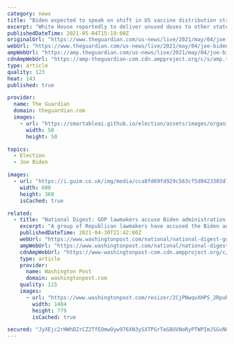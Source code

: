 ```yaml
---
category: news
title: "Biden expected to speak on shift in US vaccine distribution strategy – live"
excerpt: "White House reportedly to deliver unused doses to other states as part of ‘use it or lose it’ strategy – follow all the day’s politics news"
publishedDateTime: 2021-05-04T15:19:00Z
originalUrl: "https://www.theguardian.com/us-news/live/2021/may/04/joe-biden-coronavirus-covid-fda-pfizer-politics-washington-live-latest?page=with:block-60916c278f08235e51f1e2ec"
webUrl: "https://www.theguardian.com/us-news/live/2021/may/04/joe-biden-coronavirus-covid-fda-pfizer-politics-washington-live-latest?page=with:block-60916c278f08235e51f1e2ec"
ampWebUrl: "https://amp.theguardian.com/us-news/live/2021/may/04/joe-biden-coronavirus-covid-fda-pfizer-politics-washington-live-latest"
cdnAmpWebUrl: "https://amp-theguardian-com.cdn.ampproject.org/c/s/amp.theguardian.com/us-news/live/2021/may/04/joe-biden-coronavirus-covid-fda-pfizer-politics-washington-live-latest"
type: article
quality: 123
heat: 143
published: true

provider:
  name: The Guardian
  domain: theguardian.com
  images:
    - url: "https://smartableai.github.io/election/assets/images/organizations/theguardian.com-50x50.jpg"
      width: 50
      height: 50

topics:
  - Election
  - Joe Biden

images:
  - url: "https://i.guim.co.uk/img/media/cca8fd69fd929c563cf5d0423303d1d11a51c924/0_206_3900_2340/master/3900.jpg?width=300&quality=45&auto=format&fit=max&dpr=2&s=1055a8a67a46d0831699cf04c784163a"
    width: 600
    height: 360
    isCached: true

related:
  - title: "National Digest: GOP lawmakers accuse Biden administration of tampering with census numbers"
    excerpt: "A group of Republican lawmakers have accused the Biden administration of tampering with census numbers after data released this week showed lower than expected counts in some red states. Seventeen GOP members of Congress sent a letter Friday to Commerce Secretary Gina Raimondo questioning “the methodology and the role the Biden White House may have played in releasing these numbers,"
    publishedDateTime: 2021-04-30T21:42:00Z
    webUrl: "https://www.washingtonpost.com/national/national-digest-gop-lawmakers-accuse-biden-administration-of-tampering-with-census-numbers/2021/04/30/3dcdda00-a4ab-11eb-a7ee-949c574a09ac_story.html"
    ampWebUrl: "https://www.washingtonpost.com/national/national-digest-gop-lawmakers-accuse-biden-administration-of-tampering-with-census-numbers/2021/04/30/3dcdda00-a4ab-11eb-a7ee-949c574a09ac_story.html?outputType=amp"
    cdnAmpWebUrl: "https://www-washingtonpost-com.cdn.ampproject.org/c/s/www.washingtonpost.com/national/national-digest-gop-lawmakers-accuse-biden-administration-of-tampering-with-census-numbers/2021/04/30/3dcdda00-a4ab-11eb-a7ee-949c574a09ac_story.html?outputType=amp"
    type: article
    provider:
      name: Washington Post
      domain: washingtonpost.com
    quality: 115
    images:
      - url: "https://www.washingtonpost.com/resizer/2CjPNwqvXHPS_2RpuRTKY-p3eVo=/1484x0/www.washingtonpost.com/pb/resources/img/twp-social-share.png"
        width: 1484
        height: 779
        isCached: true

secured: "JyXEjc2rHWhDZrCZ2TfEOmwOyw976XN3ySXTPGrTeG8UVNoRyPTWPImJSGvNHuKf37EnvXJnWJOZUpcIvJtOpUb375EFPmWMLzB4JUywzNQrIlM2t9duWMWkFxnwbBOThM5KF2k2Zze0McO1eKDpHocY4GgelgFXxZmkOMF420zuKqhGsJ15wyfbC+SSLPL9+Qh+24tCUCr6fUYImGZCV8urVnZ2JXp3P4hS11fVFVlJkMmj7D1XZMRGSTDLKyVgHvrI3IEBa+qW0WXeDypbXQ0MLJTKbf1mEI+4hL5WqQ0QzUJTBH8oNTFoD9wQVHHZWZDE8RlVoxgs0os1EoN3HLR0/jZXf4TeNlR2QOUEGHM=;vnwJft/yDj7tM1v0jr2LDA=="
---
```


